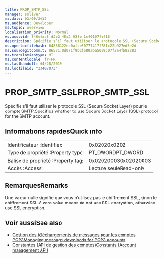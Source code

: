 ```yaml
---
title: PROP_SMTP_SSL
manager: soliver
ms.date: 03/09/2015
ms.audience: Developer
ms.topic: overview
localization_priority: Normal
ms.assetid: f46e8aa3-d2c2-45a2-93fe-1c40107fbf16
description: Spécifie s’il faut utiliser le protocole SSL (Secure Socket Layer) pour le compte SMTP.
ms.openlocfilehash: 64856322ec0afce80777417f781c22b927ed5e2d
ms.sourcegitcommit: 8657170d071f9bcf680aba50b9c07f2a4fb82283
ms.translationtype: MT
ms.contentlocale: fr-FR
ms.lasthandoff: 04/28/2019
ms.locfileid: "33407073"
---
```

# <a name="prop_smtp_ssl"></a><span data-ttu-id="c8779-103">PROP_SMTP_SSL</span><span class="sxs-lookup"><span data-stu-id="c8779-103">PROP_SMTP_SSL</span></span>

<span data-ttu-id="c8779-104">Spécifie s’il faut utiliser le protocole SSL (Secure Socket Layer) pour le compte SMTP.</span><span class="sxs-lookup"><span data-stu-id="c8779-104">Specifies whether to use Secure Socket Layer (SSL) protocol for the SMTP account.</span></span>
  
## <a name="quick-info"></a><span data-ttu-id="c8779-105">Informations rapides</span><span class="sxs-lookup"><span data-stu-id="c8779-105">Quick info</span></span>

|||
|:-----|:-----|
|<span data-ttu-id="c8779-106">Identificateur :</span><span class="sxs-lookup"><span data-stu-id="c8779-106">Identifier:</span></span>  <br/> |<span data-ttu-id="c8779-107">0x0202</span><span class="sxs-lookup"><span data-stu-id="c8779-107">0x0202</span></span>  <br/> |
|<span data-ttu-id="c8779-108">Type de propriété :</span><span class="sxs-lookup"><span data-stu-id="c8779-108">Property type:</span></span>  <br/> |<span data-ttu-id="c8779-109">PT_DWORD</span><span class="sxs-lookup"><span data-stu-id="c8779-109">PT_DWORD</span></span>  <br/> |
|<span data-ttu-id="c8779-110">Balise de propriété :</span><span class="sxs-lookup"><span data-stu-id="c8779-110">Property tag:</span></span>  <br/> |<span data-ttu-id="c8779-111">0x02020003</span><span class="sxs-lookup"><span data-stu-id="c8779-111">0x02020003</span></span>  <br/> |
|<span data-ttu-id="c8779-112">Accès :</span><span class="sxs-lookup"><span data-stu-id="c8779-112">Access:</span></span>  <br/> |<span data-ttu-id="c8779-113">Lecture seule</span><span class="sxs-lookup"><span data-stu-id="c8779-113">Read-only</span></span>  <br/> |
   
## <a name="remarks"></a><span data-ttu-id="c8779-114">Remarques</span><span class="sxs-lookup"><span data-stu-id="c8779-114">Remarks</span></span>

<span data-ttu-id="c8779-115">Une valeur nulle signifie que vous n’utilisez pas le chiffrement SSL, sinon le chiffrement SSL.</span><span class="sxs-lookup"><span data-stu-id="c8779-115">A zero value means do not use SSL encryption, otherwise use SSL encryption.</span></span>
  
## <a name="see-also"></a><span data-ttu-id="c8779-116">Voir aussi</span><span class="sxs-lookup"><span data-stu-id="c8779-116">See also</span></span>

- [<span data-ttu-id="c8779-117">Gestion des téléchargements de messages pour les comptes POP3</span><span class="sxs-lookup"><span data-stu-id="c8779-117">Managing message downloads for POP3 accounts</span></span>](managing-message-downloads-for-pop3-accounts.md) 
- [<span data-ttu-id="c8779-118">Constantes (API de gestion des comptes)</span><span class="sxs-lookup"><span data-stu-id="c8779-118">Constants (Account management API)</span></span>](constants-account-management-api.md)

